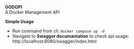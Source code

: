 **GODOPI** <br>
A Docker Management API

**Simple Usage** <br>
* Run command from cli: `docker compose up -d`<br>
* Navigate to **Swagger documantation** to check api usage: http://localhost:8080/swagger/index.html
